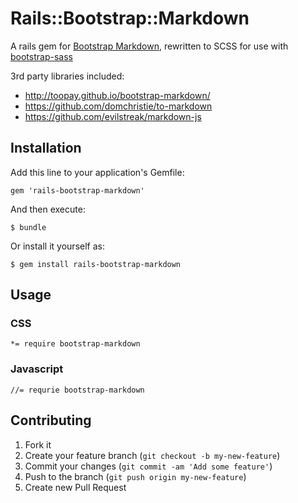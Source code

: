 # Rails::Bootstrap::Markdown

A rails gem for [Bootstrap Markdown](http://toopay.github.io/bootstrap-markdown/), rewritten to SCSS for use with [bootstrap-sass](https://github.com/thomas-mcdonald/bootstrap-sass)

3rd party libraries included:

- http://toopay.github.io/bootstrap-markdown/
- https://github.com/domchristie/to-markdown
- https://github.com/evilstreak/markdown-js

## Installation

Add this line to your application's Gemfile:

    gem 'rails-bootstrap-markdown'

And then execute:

    $ bundle

Or install it yourself as:

    $ gem install rails-bootstrap-markdown

## Usage

### CSS

```
*= require bootstrap-markdown
```

### Javascript

```
//= requrie bootstrap-markdown
```

## Contributing

1. Fork it
2. Create your feature branch (`git checkout -b my-new-feature`)
3. Commit your changes (`git commit -am 'Add some feature'`)
4. Push to the branch (`git push origin my-new-feature`)
5. Create new Pull Request
